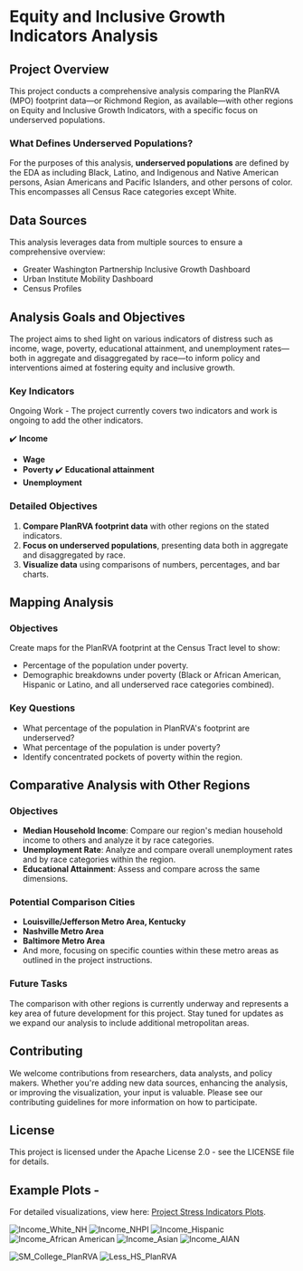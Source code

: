 # Equity and Inclusive Growth Indicators Analysis

## Project Overview

This project conducts a comprehensive analysis comparing the PlanRVA (MPO) footprint data—or Richmond Region, as available—with other regions on Equity and Inclusive Growth Indicators, with a specific focus on underserved populations.

### What Defines Underserved Populations?

For the purposes of this analysis, **underserved populations** are defined by the EDA as including Black, Latino, and Indigenous and Native American persons, Asian Americans and Pacific Islanders, and other persons of color. This encompasses all Census Race categories except White.

## Data Sources

This analysis leverages data from multiple sources to ensure a comprehensive overview:
- Greater Washington Partnership Inclusive Growth Dashboard
- Urban Institute Mobility Dashboard
- Census Profiles

## Analysis Goals and Objectives

The project aims to shed light on various indicators of distress such as income, wage, poverty, educational attainment, and unemployment rates—both in aggregate and disaggregated by race—to inform policy and interventions aimed at fostering equity and inclusive growth.

### Key Indicators

Ongoing Work - The project currently covers two indicators and work is ongoing to add the other indicators. 

✔️ **Income**
- **Wage**
- **Poverty**
✔️ **Educational attainment**
- **Unemployment**

### Detailed Objectives

1. **Compare PlanRVA footprint data** with other regions on the stated indicators.
2. **Focus on underserved populations**, presenting data both in aggregate and disaggregated by race.
3. **Visualize data** using comparisons of numbers, percentages, and bar charts.

## Mapping Analysis

### Objectives

Create maps for the PlanRVA footprint at the Census Tract level to show:
- Percentage of the population under poverty.
- Demographic breakdowns under poverty (Black or African American, Hispanic or Latino, and all underserved race categories combined).

### Key Questions

- What percentage of the population in PlanRVA's footprint are underserved?
- What percentage of the population is under poverty?
- Identify concentrated pockets of poverty within the region.

## Comparative Analysis with Other Regions

### Objectives

- **Median Household Income**: Compare our region's median household income to others and analyze it by race categories.
- **Unemployment Rate**: Analyze and compare overall unemployment rates and by race categories within the region.
- **Educational Attainment**: Assess and compare across the same dimensions.

### Potential Comparison Cities

- **Louisville/Jefferson Metro Area, Kentucky**
- **Nashville Metro Area**
- **Baltimore Metro Area**
- And more, focusing on specific counties within these metro areas as outlined in the project instructions.

### Future Tasks
The comparison with other regions is currently underway and represents a key area of future development for this project. Stay tuned for updates as we expand our analysis to include additional metropolitan areas.

## Contributing

We welcome contributions from researchers, data analysts, and policy makers. Whether you're adding new data sources, enhancing the analysis, or improving the visualization, your input is valuable. Please see our contributing guidelines for more information on how to participate.

## License

This project is licensed under the Apache License 2.0 - see the LICENSE file for details.

## Example Plots -

For detailed visualizations, view here: [Project Stress Indicators Plots](https://github.com/planwithdata/Regional-Demographics-Visualizations/tree/Vis_1_Stress_Indicators/Project_StressIndicators/Plots).

![Income_White_NH](https://github.com/planwithdata/Regional-Demographics-Visualizations/assets/131815755/6dd0cdcd-5370-487d-80a5-f17802720857)
![Income_NHPI](https://github.com/planwithdata/Regional-Demographics-Visualizations/assets/131815755/8950b75d-244f-416d-8179-9295d30a0e09)
![Income_Hispanic](https://github.com/planwithdata/Regional-Demographics-Visualizations/assets/131815755/6b4fd6ae-327c-4a84-a22e-004afbfb0fb6)
![Income_African American](https://github.com/planwithdata/Regional-Demographics-Visualizations/assets/131815755/0bbe0f2d-8b2d-41e9-9251-27bdb216c3f4)
![Income_Asian](https://github.com/planwithdata/Regional-Demographics-Visualizations/assets/131815755/eec5be8f-d06c-4d71-9813-6519132d6b36)
![Income_AIAN](https://github.com/planwithdata/Regional-Demographics-Visualizations/assets/131815755/d1677ee8-9348-43a1-9ccd-0a9077dfd302)

![SM_College_PlanRVA](https://github.com/planwithdata/Regional-Demographics-Visualizations/assets/131815755/1d97082e-851b-4fc7-a0c1-3ca337581db1)
![Less_HS_PlanRVA](https://github.com/planwithdata/Regional-Demographics-Visualizations/assets/131815755/f4ca2c0e-aa8c-46ad-924e-de6ea1ac3225)

